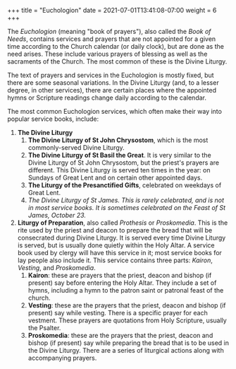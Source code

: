 +++
title = "Euchologion"
date =  2021-07-01T13:41:08-07:00
weight = 6
+++

The *Euchologion* (meaning "book of prayers"), also called the *Book of Needs*, contains services and prayers that are not appointed for a given time according to the Church calendar (or daily clock), but are done as the need arises. These include various prayers of blessing as well as the sacraments of the Church. The most common of these is the Divine Liturgy.

The text of prayers and services in the Euchologion is mostly fixed, but there are some seasonal variations. In the Divine Liturgy (and, to a lesser degree, in other services), there are certain places where the appointed hymns or Scripture readings change daily according to the calendar.

The most common Euchologion services, which often make their way into popular service books, include:

1. **The Divine Liturgy**
    1. **The Divine Liturgy of St John Chrysostom**, which is the most commonly-served Divine Liturgy.
    1. **The Divine Liturgy of St Basil the Great**. It is very similar to the Divine Liturgy of St John Chrysostom, but the priest's prayers are different. This Divine Liturgy is served ten times in the year: on Sundays of Great Lent and on certain other appointed days.
    1. **The Liturgy of the Presanctified Gifts**, celebrated on weekdays of Great Lent.
    1. *The Divine Liturgy of St James. This is rarely celebrated, and is not in most service books. It is sometimes celebrated on the Feast of St James, October 23.*
1. **Liturgy of Preparation**, also called *Prothesis* or *Proskomedia*. This is the rite used by the priest and deacon to prepare the bread that will be consecrated during Divine Liturgy. It is served every time Divine Liturgy is served, but is usually done quietly within the Holy Altar. A service book used by clergy will have this service in it; most service books for lay people also include it. This service contains three parts: *Kairon*, *Vesting*, and *Proskomedia*.
    1. **Kairon**: these are prayers that the priest, deacon and bishop (if present) say before entering the Holy Altar. They include a set of hymns, including a hymn to the patron saint or patronal feast of the church.
    1. **Vesting**: these are the prayers that the priest, deacon and bishop (if present) say while vesting. There is a specific prayer for each vestment. These prayers are quotations from Holy Scripture, usually the Psalter.
    1. **Proskomedia**: these are the prayers that the priest, deacon and bishop (if present) say while preparing the bread that is to be used in the Divine Liturgy. There are a series of liturgical actions along with accompanying prayers.